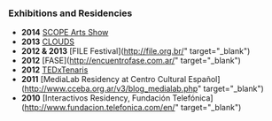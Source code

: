 ### Exhibitions and Residencies

- **2014** [SCOPE Arts Show](http://scope-art.com/)
- **2013** [CLOUDS](http://www.cloudsdocumentary.com/) 
- **2012 & 2013** [FILE Festival](http://file.org.br/" target="_blank")
- **2012** [FASE](http://encuentrofase.com.ar/" target="_blank")
- **2012** [TEDxTenaris](https://www.ted.com/tedx/events/5003)
- **2011** [MediaLab Residency at Centro Cultural Español](http://www.cceba.org.ar/v3/blog_medialab.php" target="_blank")
- **2010** [Interactivos Residency, Fundación Telefónica](http://www.fundacion.telefonica.com/en/" target="_blank") 